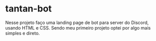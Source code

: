 # tantan-bot
Nesse projeto faço uma landing page de bot para server do Discord, usando HTML e CSS. Sendo meu primeiro projeto optei por algo mais simples e direto. 
